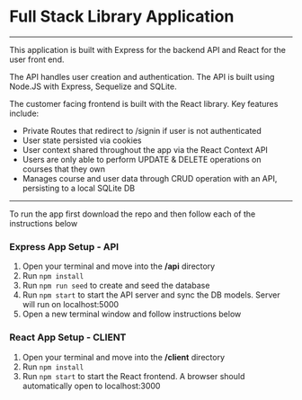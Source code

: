 # Full Stack Library Application

---

This application is built with Express for the backend API and React for the user front end. 

The API handles user creation and authentication. The API is built using Node.JS with Express, Sequelize and SQLite.

The customer facing frontend is built with the React library. Key features include:
  
  * Private Routes that redirect to /signin if user is not authenticated
  * User state persisted via cookies
  * User context shared throughout the app via the React Context API 
  * Users are only able to perform UPDATE & DELETE operations on courses that they own
  * Manages course and user data through CRUD operation with an API, persisting to a local SQLite DB

---
To run the app first download the repo and then follow each of the instructions below
### Express App Setup - API
1. Open your terminal and move into the **/api** directory
2. Run ```npm install``` 
3. Run ```npm run seed``` to create and seed the database
4. Run ```npm start``` to start the API server and sync the DB models. Server will run on localhost:5000
5. Open a new terminal window and follow instructions below

### React App Setup - CLIENT
1. Open your terminal and move into the **/client** directory
2. Run ```npm install``` 
3. Run ```npm start``` to start the React frontend. A browser should automatically open to localhost:3000